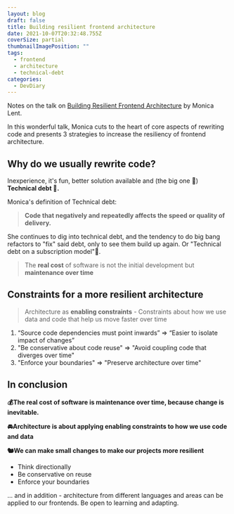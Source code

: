 ```yaml
---
layout: blog
draft: false
title: Building resilient frontend architecture
date: 2021-10-07T20:32:48.755Z
coverSize: partial
thumbnailImagePosition: ""
tags:
  - frontend
  - architecture
  - technical-debt
categories:
  - DevDiary
---
```

Notes on the talk on [Building Resilient Frontend Architecture](https://www.youtube.com/watch?v=TqfbAXCCVwE) by Monica Lent.

In this wonderful talk, Monica cuts to the heart of core aspects of rewriting code and presents 3 strategies to increase the resiliency of frontend architecture.

## Why do we usually rewrite code?

Inexperience, it's fun, better solution available and (the big one 🥁) **Technical debt 🎉.**

Monica's definition of Technical debt: 

> **Code that negatively and repeatedly affects the speed or quality of delivery.**

She continues to dig into technical debt, and the tendency to do big bang refactors to "fix" said debt, only to see them build up again. Or "Technical debt on a subscription model"🤣.

> The **real cost** of software is not the initial development but **maintenance over time**

## Constraints for a more resilient architecture

> Architecture as **enabling constraints** - Constraints about how we use data and code that help us move faster over time

1. “Source code dependencies must point inwards” => “Easier to isolate impact of changes”
2. "Be conservative about code reuse" => "Avoid coupling code that diverges over time"
3. "Enforce your boundaries" => "Preserve architecture over time"

## In conclusion

**💰The real cost of software is maintenance over time, because change is inevitable.**

**🚘Architecture is about applying enabling constraints to how we use code and data**

**🐿We can make small changes to make our projects more resilient**

* Think directionally
* Be conservative on reuse
* Enforce your boundaries

... and in addition - architecture from different languages and areas can be applied to our frontends. Be open to learning and adapting.